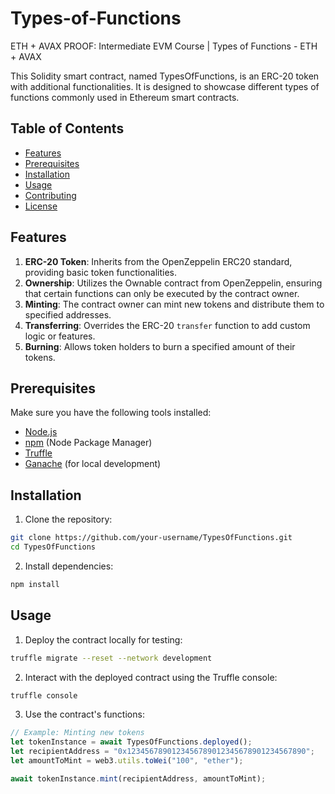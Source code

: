 # Types-of-Functions
ETH + AVAX PROOF: Intermediate EVM Course | Types of Functions - ETH + AVAX

This Solidity smart contract, named TypesOfFunctions, is an ERC-20 token with additional functionalities. It is designed to showcase different types of functions commonly used in Ethereum smart contracts.

## Table of Contents
- [Features](#features)
- [Prerequisites](#prerequisites)
- [Installation](#installation)
- [Usage](#usage)
- [Contributing](#contributing)
- [License](#license)

## Features

1. **ERC-20 Token**: Inherits from the OpenZeppelin ERC20 standard, providing basic token functionalities.
2. **Ownership**: Utilizes the Ownable contract from OpenZeppelin, ensuring that certain functions can only be executed by the contract owner.
3. **Minting**: The contract owner can mint new tokens and distribute them to specified addresses.
4. **Transferring**: Overrides the ERC-20 `transfer` function to add custom logic or features.
5. **Burning**: Allows token holders to burn a specified amount of their tokens.

## Prerequisites

Make sure you have the following tools installed:

- [Node.js](https://nodejs.org/)
- [npm](https://www.npmjs.com/) (Node Package Manager)
- [Truffle](https://www.trufflesuite.com/truffle)
- [Ganache](https://www.trufflesuite.com/ganache) (for local development)

## Installation

1. Clone the repository:

```bash
git clone https://github.com/your-username/TypesOfFunctions.git
cd TypesOfFunctions
```

2. Install dependencies:

```bash
npm install
```

## Usage

1. Deploy the contract locally for testing:

```bash
truffle migrate --reset --network development
```

2. Interact with the deployed contract using the Truffle console:

```bash
truffle console
```

3. Use the contract's functions:

```javascript
// Example: Minting new tokens
let tokenInstance = await TypesOfFunctions.deployed();
let recipientAddress = "0x1234567890123456789012345678901234567890";
let amountToMint = web3.utils.toWei("100", "ether");

await tokenInstance.mint(recipientAddress, amountToMint);
```
